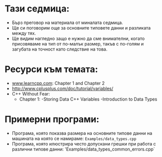 # Тази седмица:
  - Бърз преговор на материала от миналата седмица.
  - Ще си поговорим още за основните типовете данни и
    разликата между тях.
  - Ще видим нагледно защо е нужно да сме внимателни, когато
    присовяваме на тип от по-малък размер, такъв с по-голям
    и загубата на точност като следствие на това.

# Ресурси към темата:
  - www.learncpp.com: Chapter 1 and Chapter 2
  - http://www.cplusplus.com/doc/tutorial/variables/
  - C++ Without Fear:
    - Chapter 1:
      -Storing Data C++ Variables
      -Introduction to Data Types

# Примерни програми:

  * Програма, която показва размера на основните типове данни на машината на която се намираме: `Examples/data_types.cpp`
  * Програма, която илюстрира често допускани грешки при работа с различни типове данни: 'Examples/data_types_common_errors.cpp`